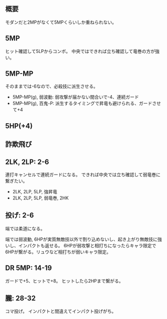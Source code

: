 ## 概要

モダンだと2MPがなくて5MPくらいしか重ねられない。

## 5MP

ヒット確認して5LPからコンボ。
中央ではできれば立ち確認して竜巻の方が強い。

## 5MP-MP

そのままでは-6なので、必殺技に派生させる。

- 5MP-MP(g), 弱波動: 弱攻撃が届かない間合いで-4、連続ガード
- 5MP-MP(g), 百鬼-P: 派生するタイミングで昇竜も避けられる、ガードさせて+4

## 5HP(+4)

## 詐欺飛び

## 2LK, 2LP: 2-6

連打キャンセルで連続ガードになる。
できれば中央では立ち確認して弱竜巻に繋ぎたい。

- 2LK, 2LP, 5LP, 強昇竜
- 2LK, 2LP, 5LP, 弱竜巻, 2HK

## 投げ: 2-6

端では柔道になる。

端では弱波動, 6HPが実質無敵技以外で割り込めないし、起き上がり無敵技に強いし、インパクトも返せる。
6HPが弱攻撃と相打ちになったらキャラ限定で6HPが繋がる。リュウなど相打ちが弱いキャラ限定。

## DR 5MP: 14-19

ガードで+5、ヒットで+8。
ヒットしたら2HPまで繋がる。

## 朧: 28-32

コマ投げ。
インパクトと間違えてインパクト投げがち。
